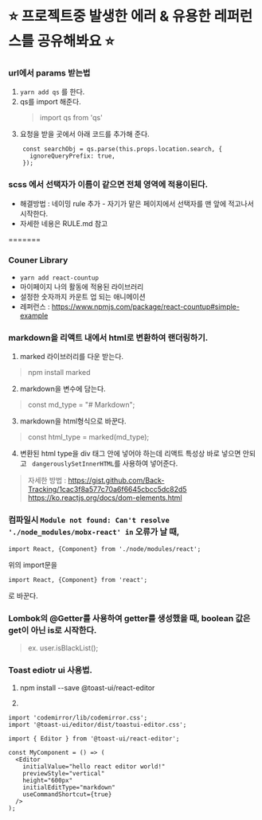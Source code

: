 # :star: 프로젝트중 발생한 에러 & 유용한 레퍼런스를 공유해봐요 :star:

### url에서 params 받는법

1. `yarn add qs` 를 한다.
2. qs를 import 해준다.
   > import qs from 'qs'
3. 요청을 받을 곳에서 아래 코드를 추가해 준다.

```
    const searchObj = qs.parse(this.props.location.search, {
      ignoreQueryPrefix: true,
    });
```

### scss 에서 선택자가 이름이 같으면 전체 영역에 적용이된다.

- 해결방법 : 네이밍 rule 추가 - 자기가 맡은 페이지에서 선택자를 맨 앞에 적고나서 시작한다.
- 자세한 네용은 RULE.md 참고

=======
### Couner Library

- `yarn add react-countup`
- 마이페이지 나의 활동에 적용된 라이브러리
- 설정한 숫자까지 카운트 업 되는 애니메이션
- 레퍼런스 : https://www.npmjs.com/package/react-countup#simple-example

### markdown을 리액트 내에서 html로 변환하여 랜더링하기.

1. marked 라이브러리를 다운 받는다.
 > npm install marked

2. markdown을 변수에 담는다.
> const md_type = "# Markdown"; 

3. markdown을 html형식으로 바꾼다.
 > const html_type = marked(md_type);

4. 변환된 html type을 div 태그 안에 넣어야 하는데 리액트 특성상 바로 넣으면 안되고 ` dangerouslySetInnerHTML`를 사용하여 넣어준다.

> 자세한 방법 : https://gist.github.com/Back-Tracking/1cac3f8a577c70a6f6645cbcc5dc82d5 <br>
https://ko.reactjs.org/docs/dom-elements.html


### 컴파일시 `Module not found: Can't resolve './node_modules/mobx-react' in` 오류가 날 때,

```import React, {Component} from './node/modules/react';```

위의 import문을

```import React, {Component} from 'react';```

로  바꾼다.


### Lombok의 @Getter를 사용하여 getter를 생성했을 때, boolean 값은 get이 아닌 is로 시작한다.

> ex. user.isBlackList();


### Toast ediotr ui 사용법.

1. npm install --save @toast-ui/react-editor

2. 
  ```
  import 'codemirror/lib/codemirror.css';
  import '@toast-ui/editor/dist/toastui-editor.css';

  import { Editor } from '@toast-ui/react-editor';

  const MyComponent = () => (
    <Editor
      initialValue="hello react editor world!"
      previewStyle="vertical"
      height="600px"
      initialEditType="markdown"
      useCommandShortcut={true}
    />
  );
  ```